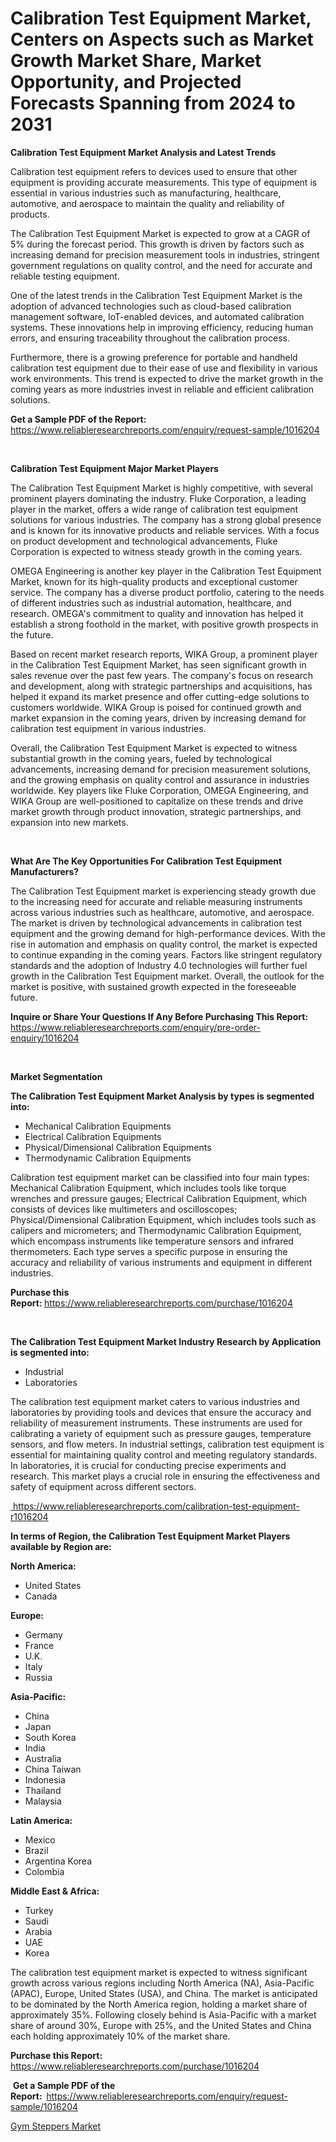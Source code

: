 <p><h1>Calibration Test Equipment Market, Centers on Aspects such as Market Growth Market Share, Market Opportunity, and Projected Forecasts Spanning from 2024 to 2031</h1></p><p><strong>Calibration Test Equipment Market Analysis and Latest Trends</strong></p>
<p><p>Calibration test equipment refers to devices used to ensure that other equipment is providing accurate measurements. This type of equipment is essential in various industries such as manufacturing, healthcare, automotive, and aerospace to maintain the quality and reliability of products.</p><p>The Calibration Test Equipment Market is expected to grow at a CAGR of 5% during the forecast period. This growth is driven by factors such as increasing demand for precision measurement tools in industries, stringent government regulations on quality control, and the need for accurate and reliable testing equipment.</p><p>One of the latest trends in the Calibration Test Equipment Market is the adoption of advanced technologies such as cloud-based calibration management software, IoT-enabled devices, and automated calibration systems. These innovations help in improving efficiency, reducing human errors, and ensuring traceability throughout the calibration process.</p><p>Furthermore, there is a growing preference for portable and handheld calibration test equipment due to their ease of use and flexibility in various work environments. This trend is expected to drive the market growth in the coming years as more industries invest in reliable and efficient calibration solutions.</p></p>
<p><strong>Get a Sample PDF of the Report:&nbsp;</strong> <a href="https://www.reliableresearchreports.com/enquiry/request-sample/1016204">https://www.reliableresearchreports.com/enquiry/request-sample/1016204</a></p>
<p>&nbsp;</p>
<p><strong>Calibration Test Equipment Major Market Players</strong></p>
<p><p>The Calibration Test Equipment Market is highly competitive, with several prominent players dominating the industry. Fluke Corporation, a leading player in the market, offers a wide range of calibration test equipment solutions for various industries. The company has a strong global presence and is known for its innovative products and reliable services. With a focus on product development and technological advancements, Fluke Corporation is expected to witness steady growth in the coming years.</p><p>OMEGA Engineering is another key player in the Calibration Test Equipment Market, known for its high-quality products and exceptional customer service. The company has a diverse product portfolio, catering to the needs of different industries such as industrial automation, healthcare, and research. OMEGA's commitment to quality and innovation has helped it establish a strong foothold in the market, with positive growth prospects in the future.</p><p>Based on recent market research reports, WIKA Group, a prominent player in the Calibration Test Equipment Market, has seen significant growth in sales revenue over the past few years. The company's focus on research and development, along with strategic partnerships and acquisitions, has helped it expand its market presence and offer cutting-edge solutions to customers worldwide. WIKA Group is poised for continued growth and market expansion in the coming years, driven by increasing demand for calibration test equipment in various industries.</p><p>Overall, the Calibration Test Equipment Market is expected to witness substantial growth in the coming years, fueled by technological advancements, increasing demand for precision measurement solutions, and the growing emphasis on quality control and assurance in industries worldwide. Key players like Fluke Corporation, OMEGA Engineering, and WIKA Group are well-positioned to capitalize on these trends and drive market growth through product innovation, strategic partnerships, and expansion into new markets.</p></p>
<p>&nbsp;</p>
<p><strong>What Are The Key Opportunities For Calibration Test Equipment Manufacturers?</strong></p>
<p><p>The Calibration Test Equipment market is experiencing steady growth due to the increasing need for accurate and reliable measuring instruments across various industries such as healthcare, automotive, and aerospace. The market is driven by technological advancements in calibration test equipment and the growing demand for high-performance devices. With the rise in automation and emphasis on quality control, the market is expected to continue expanding in the coming years. Factors like stringent regulatory standards and the adoption of Industry 4.0 technologies will further fuel growth in the Calibration Test Equipment market. Overall, the outlook for the market is positive, with sustained growth expected in the foreseeable future.</p></p>
<p><strong>Inquire or Share Your Questions If Any Before Purchasing This Report:</strong> <a href="https://www.reliableresearchreports.com/enquiry/pre-order-enquiry/1016204">https://www.reliableresearchreports.com/enquiry/pre-order-enquiry/1016204</a></p>
<p>&nbsp;</p>
<p><strong>Market Segmentation</strong></p>
<p><strong>The Calibration Test Equipment Market Analysis by types is segmented into:</strong></p>
<p><ul><li>Mechanical Calibration Equipments</li><li>Electrical Calibration Equipments</li><li>Physical/Dimensional Calibration Equipments</li><li>Thermodynamic Calibration Equipments</li></ul></p>
<p><p>Calibration test equipment market can be classified into four main types: Mechanical Calibration Equipment, which includes tools like torque wrenches and pressure gauges; Electrical Calibration Equipment, which consists of devices like multimeters and oscilloscopes; Physical/Dimensional Calibration Equipment, which includes tools such as calipers and micrometers; and Thermodynamic Calibration Equipment, which encompass instruments like temperature sensors and infrared thermometers. Each type serves a specific purpose in ensuring the accuracy and reliability of various instruments and equipment in different industries.</p></p>
<p><strong>Purchase this Report:&nbsp;</strong><a href="https://www.reliableresearchreports.com/purchase/1016204">https://www.reliableresearchreports.com/purchase/1016204</a></p>
<p>&nbsp;</p>
<p><strong>The Calibration Test Equipment Market Industry Research by Application is segmented into:</strong></p>
<p><ul><li>Industrial</li><li>Laboratories</li></ul></p>
<p><p>The calibration test equipment market caters to various industries and laboratories by providing tools and devices that ensure the accuracy and reliability of measurement instruments. These instruments are used for calibrating a variety of equipment such as pressure gauges, temperature sensors, and flow meters. In industrial settings, calibration test equipment is essential for maintaining quality control and meeting regulatory standards. In laboratories, it is crucial for conducting precise experiments and research. This market plays a crucial role in ensuring the effectiveness and safety of equipment across different sectors.</p></p>
<p><a href="https://www.reliableresearchreports.com/calibration-test-equipment-r1016204">&nbsp;https://www.reliableresearchreports.com/calibration-test-equipment-r1016204</a></p>
<p><strong>In terms of Region, the Calibration Test Equipment Market Players available by Region are:</strong></p>
<p>
    <p> <strong> North America: </strong>
        <ul>
            <li>United States</li>
            <li>Canada</li>
        </ul>
        </p> 
    <p> <strong> Europe: </strong>
        <ul>
            <li>Germany</li>
            <li>France</li>
            <li>U.K.</li>
            <li>Italy</li>
            <li>Russia</li>
        </ul>
        </p> 
    <p> <strong> Asia-Pacific: </strong>
        <ul>
            <li>China</li>
            <li>Japan</li>
            <li>South Korea</li>
            <li>India</li>
            <li>Australia</li>
            <li>China Taiwan</li>
            <li>Indonesia</li>
            <li>Thailand</li>
            <li>Malaysia</li>
        </ul>
        </p> 
    <p> <strong> Latin America: </strong>
        <ul>
            <li>Mexico</li>
            <li>Brazil</li>
            <li>Argentina Korea</li>
            <li>Colombia</li>
        </ul>
        </p> 
    <p> <strong> Middle East & Africa: </strong>
        <ul>
            <li>Turkey</li>
            <li>Saudi</li>
            <li>Arabia</li>
            <li>UAE</li>
            <li>Korea</li>
        </ul>
    </p>
    </p>
<p><p>The calibration test equipment market is expected to witness significant growth across various regions including North America (NA), Asia-Pacific (APAC), Europe, United States (USA), and China. The market is anticipated to be dominated by the North America region, holding a market share of approximately 35%. Following closely behind is Asia-Pacific with a market share of around 30%, Europe with 25%, and the United States and China each holding approximately 10% of the market share.</p></p>
<p><strong>Purchase this Report: </strong><a href="https://www.reliableresearchreports.com/purchase/1016204">https://www.reliableresearchreports.com/purchase/1016204</a></p>
<p>&nbsp;<strong>Get a Sample PDF of the Report:&nbsp;&nbsp;</strong><a href="https://www.reliableresearchreports.com/enquiry/request-sample/1016204">https://www.reliableresearchreports.com/enquiry/request-sample/1016204</a></p>
<p><strong></strong></p>
<p><p><a href="https://github.com/arionmp/Market-Research-Report-List-3/blob/main/gym-steppers-market.md">Gym Steppers Market</a></p></p>
